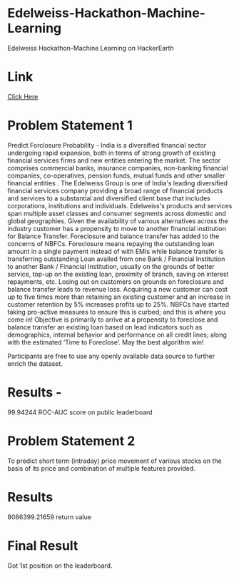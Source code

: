 # Edelweiss-Hackathon-Machine-Learning
Edelweiss Hackathon-Machine Learning on HackerEarth

# Link 
[Click Here](https://www.hackerearth.com/challenges/competitive/machine-learning-Edelweiss/problems/)

# Problem Statement 1
Predict Forclosure Probability - India is a diversified financial sector undergoing rapid expansion, both in terms of strong growth of existing financial services firms and new entities entering the market. The sector comprises commercial banks, insurance companies, non-banking financial companies, co-operatives, pension funds, mutual funds and other smaller financial entities .
The Edelweiss Group is one of India&#39;s leading diversified financial services company providing a broad range of financial products and services to a substantial and diversified client base that includes corporations, institutions and individuals. Edelweiss&#39;s products and services span multiple asset classes and consumer segments across domestic and global geographies.
Given the availability of various alternatives across the industry customer has a propensity to move to another financial institution for Balance Transfer. Foreclosure and balance transfer has added to the concerns of NBFCs. Foreclosure means repaying the outstanding loan amount in a single payment instead of with EMIs while balance transfer is transferring outstanding Loan availed from one Bank / Financial Institution to another Bank / Financial Institution, usually on the grounds of better service, top-up on the existing loan, proximity of branch, saving on interest repayments, etc. Losing out on customers on grounds on foreclosure and balance transfer leads to revenue loss. Acquiring a new customer can cost up to five times more than retaining an existing customer and an increase in customer retention by 5% increases profits up to 25%.
NBFCs have started taking pro-active measures to ensure this is curbed; and this is where you come in! Objective is primarily to arrive at a propensity to foreclose and balance transfer an existing loan based on lead indicators such as demographics, internal behavior and performance on all credit lines; along with the estimated ‘Time to Foreclose’. May the best algorithm win!

Participants are free to use any openly available data source to further enrich the dataset.

# Results - 
99.94244 ROC-AUC score on public leaderboard

# Problem Statement 2
To predict short term (intraday) price movement of various stocks on the basis of its price and combination of multiple features provided.

# Results
8086399.21659 return value

# Final Result
Got 1st position on the leaderboard.
